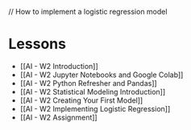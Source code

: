 
// How to implement a logistic regression model
# Lessons
- [[AI - W2 Introduction]]
- [[AI - W2 Jupyter Notebooks and Google Colab]]
- [[AI - W2 Python Refresher and Pandas]]
- [[AI - W2 Statistical Modeling Introduction]]
- [[AI - W2 Creating Your First Model]]
- [[AI - W2 Implementing Logistic Regression]]
- [[AI - W2 Assignment]]